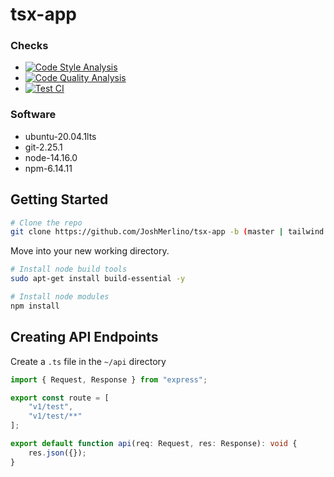 # tsx-app
### Checks
* [![Code Style Analysis](https://github.com/JoshMerlino/tsx-app/actions/workflows/code-style-analysis.yml/badge.svg)](https://github.com/JoshMerlino/tsx-app/actions/workflows/code-style-analysis.yml)
* [![Code Quality Analysis](https://github.com/JoshMerlino/tsx-app/actions/workflows/code-quality-analysis.yml/badge.svg)](https://github.com/JoshMerlino/tsx-app/actions/workflows/code-quality-analysis.yml)
* [![Test CI](https://github.com/JoshMerlino/tsx-app/actions/workflows/test-ci.yml/badge.svg)](https://github.com/JoshMerlino/tsx-app/actions/workflows/test-ci.yml)

### Software
* ubuntu-20.04.1lts
* git-2.25.1
* node-14.16.0
* npm-6.14.11

## Getting Started
```bash
# Clone the repo
git clone https://github.com/JoshMerlino/tsx-app -b (master | tailwind | photon) --single-branch -o upstream (my-app)
```

Move into your new working directory.

```bash
# Install node build tools
sudo apt-get install build-essential -y

# Install node modules
npm install
```

## Creating API Endpoints
Create a `.ts` file in the `~/api` directory
```typescript
import { Request, Response } from "express";

export const route = [
	"v1/test",
	"v1/test/**"
];

export default function api(req: Request, res: Response): void {
	res.json({});
}
```

